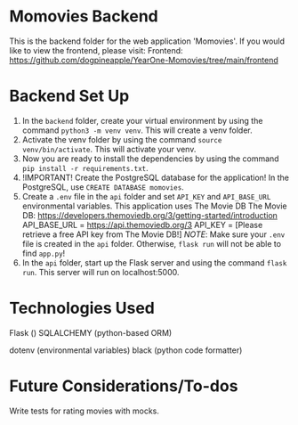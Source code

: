 # Momovies Backend
This is the backend folder for the web application 'Momovies'. If you would like to view the frontend, please visit:
Frontend: https://github.com/dogpineapple/YearOne-Momovies/tree/main/frontend

# Backend Set Up
1. In the `backend` folder, create your virtual environment by using the command `python3 -m venv venv`. This will create a venv folder.
2. Activate the venv folder by using the command `source venv/bin/activate`. This will activate your venv.
3. Now you are ready to install the dependencies by using the command `pip install -r requirements.txt`.
4. !IMPORTANT! Create the PostgreSQL database for the application! In the PostgreSQL, use `CREATE DATABASE momovies`.
5. Create a `.env` file in the `api` folder and set `API_KEY` and `API_BASE_URL`  environmental variables. This application uses The Movie DB
The Movie DB: https://developers.themoviedb.org/3/getting-started/introduction
API_BASE_URL = https://api.themoviedb.org/3
API_KEY = [Please retrieve a free API key from The Movie DB!]
*NOTE*: Make sure your `.env` file is created in the `api` folder. Otherwise, `flask run` will not be able to find `app.py`!
6. In the `api` folder, start up the Flask server and using the command `flask run`. This server will run on localhost:5000.

# Technologies Used
Flask ()
SQLALCHEMY (python-based ORM)

dotenv (environmental variables)
black (python code formatter)

# Future Considerations/To-dos
Write tests for rating movies with mocks.

